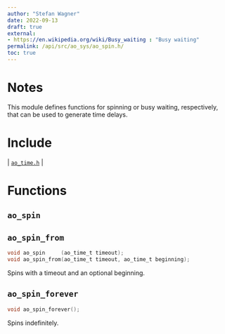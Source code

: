 ```yaml
---
author: "Stefan Wagner"
date: 2022-09-13
draft: true
external:
- https://en.wikipedia.org/wiki/Busy_waiting : "Busy waiting"
permalink: /api/src/ao_sys/ao_spin.h/
toc: true
---
```


# Notes

This module defines functions for spinning or busy waiting, respectively, that can be used to generate time delays.

# Include

| [`ao_time.h`](ao_time.h.md) |

# Functions

## `ao_spin`
## `ao_spin_from`

```c
void ao_spin     (ao_time_t timeout);
void ao_spin_from(ao_time_t timeout, ao_time_t beginning);
```

Spins with a timeout and an optional beginning.

## `ao_spin_forever`

```c
void ao_spin_forever();
```

Spins indefinitely.
